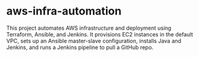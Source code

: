 # aws-infra-automation
This project automates AWS infrastructure and deployment using Terraform, Ansible, and Jenkins. It provisions EC2 instances in the default VPC, sets up an Ansible master-slave configuration, installs Java and Jenkins, and runs a Jenkins pipeline to pull a GitHub repo.

